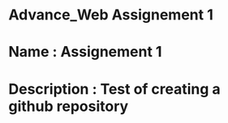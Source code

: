 # Advance_Web Assignement 1
# Name : Assignement 1
# Description : Test of creating a github repository